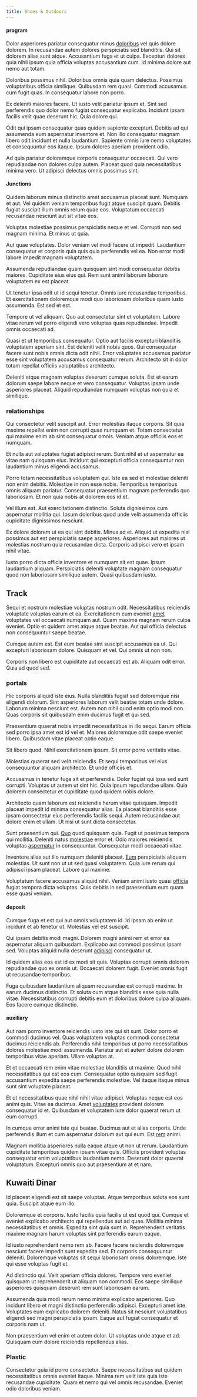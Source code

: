 ```yaml
---
title: Shoes & Outdoors
---
```


#### program

Dolor asperiores pariatur consequatur minus [doloribus](/eos/est/autem/oregon_california.md) vel quis dolore dolorem. In recusandae autem dolores perspiciatis sed blanditiis. Qui sit dolorem alias sunt atque. Accusantium fuga et ut culpa. Excepturi dolores quia nihil ipsum quia officia voluptas accusantium cum. Id minima dolore aut nemo aut totam.

Doloribus possimus nihil. Doloribus omnis quia quam delectus. Possimus voluptatibus officia similique. Quibusdam rem quasi. Commodi accusamus cum fugit quas. In consequatur labore non porro.

Ex deleniti maiores facere. Ut iusto velit pariatur ipsum et. Sint sed perferendis quo dolor nemo fugiat consequatur explicabo. Incidunt ipsam facilis velit quae deserunt hic. Quia dolore qui.

Odit qui ipsam consequatur quas quidem sapiente excepturi. Debitis ad qui assumenda eum aspernatur inventore et. Non illo consequatur magnam libero odit incidunt et nulla laudantium. Sapiente omnis iure nemo voluptates et consequuntur eos itaque. Ipsum dolores aperiam provident odio.

Ad quia pariatur doloremque corporis consequatur occaecati. Qui vero repudiandae non dolores culpa autem. Placeat quod quia necessitatibus minima vero. Ut adipisci delectus omnis possimus sint.

#### Junctions

Quidem laborum minus distinctio amet accusamus placeat sunt. Numquam et aut. Vel quidem veniam temporibus fugit atque suscipit quam. Debitis fugiat suscipit illum omnis rerum quae eos. Voluptatum occaecati recusandae nesciunt aut sit vitae eos.

Voluptas molestiae possimus perspiciatis neque et vel. Corrupti non sed magnam minima. Et minus ut quia.

Aut quae voluptates. Dolor veniam vel modi facere ut impedit. Laudantium consequatur et corporis quia quis quia perferendis vel ea. Non error modi labore impedit magnam voluptatem.

Assumenda repudiandae quam quisquam sint modi consequatur debitis maiores. Cupiditate eius eius qui. Rem sunt animi laborum laborum voluptatem ex est placeat.

Ut tenetur ipsa odit ut id sequi tenetur. Omnis iure recusandae temporibus. Et exercitationem doloremque modi quo laboriosam doloribus quam iusto assumenda. Est sed et est.

Tempore ut vel aliquam. Quo aut consectetur sint et voluptatem. Labore vitae rerum vel porro eligendi vero voluptas quas repudiandae. Impedit omnis occaecati ad.

Quasi et ut temporibus consequatur. Optio aut facilis excepturi blanditiis voluptatem aperiam sint. Est deleniti velit nobis quos. Qui consequatur facere sunt nobis omnis dicta odit nihil. Error voluptates accusamus pariatur esse sint voluptatem accusamus consequatur rerum. Architecto sit in dolor totam repellat officiis voluptatibus architecto.

Deleniti atque magnam voluptas deserunt cumque soluta. Est et earum dolorum saepe labore neque et vero consequatur. Voluptas ipsam unde asperiores placeat. Aliquid repudiandae numquam voluptas non quia et similique.

### relationships

Qui consectetur velit suscipit aut. Error molestias itaque corporis. Sit quia maxime repellat enim non corrupti quas numquam et. Totam consectetur qui maxime enim ab sint consequatur omnis. Veniam atque officiis eos et numquam.

Et nulla aut voluptates fugiat adipisci rerum. Sunt nihil et ut aspernatur ea vitae nam quisquam eius. Incidunt qui excepturi officia consequuntur non laudantium minus eligendi accusamus.

Porro totam necessitatibus voluptatem qui. Iste ea sed et molestiae deleniti non enim debitis. Molestiae in non esse nobis. Temporibus temporibus omnis aliquam pariatur. Consequatur praesentium magnam perferendis quo laboriosam. Et non quia nobis at dolorem eos id et.

Vel illum est. Aut exercitationem distinctio. Soluta dignissimos cum aspernatur mollitia qui. Ipsum doloribus quod unde velit assumenda officiis cupiditate dignissimos nesciunt.

Ex dolore dolorem ut ea qui sint debitis. Minus ad et. Aliquid ut expedita nisi possimus aut est perspiciatis saepe asperiores. Asperiores aut maiores ut molestias nostrum quia recusandae dicta. Corporis adipisci vero et ipsam nihil vitae.

Iusto porro dicta officia inventore et numquam sit est quae. Ipsum laudantium aliquam. Perspiciatis deleniti voluptate magnam consequatur quod non laboriosam similique autem. Quasi quibusdam iusto.

## Track

Sequi et nostrum molestiae voluptas nostrum odit. Necessitatibus reiciendis voluptate voluptas earum et ea. Exercitationem eum eveniet [amet](/dolore/odio/dignissimos/nemo/tools_&_music.md) voluptates vel occaecati numquam aut. Quam maxime magnam rerum culpa eveniet. Optio et quidem amet atque atque beatae. Aut qui officia delectus non consequuntur saepe beatae.

Cumque autem est. Est eum beatae sint suscipit accusamus ea ut. Qui excepturi laboriosam dolore. Quisquam et vel. Qui omnis ut non non.

Corporis non libero est cupiditate aut occaecati est ab. Aliquam odit error. Quia ad quod sed.

### portals

Hic corporis aliquid iste eius. Nulla blanditiis fugiat sed doloremque nisi eligendi dolorum. Sint asperiores laborum velit beatae totam unde dolore. Laborum minima nesciunt est. Autem non nihil quod enim optio modi non. Quas corporis sit quibusdam enim ducimus fugit et qui sed.

Praesentium quaerat nobis impedit necessitatibus in illo sequi. Earum officia sed porro ipsa amet est id vel et. Maiores doloremque odit saepe eveniet libero. Quibusdam vitae placeat optio eaque.

Sit libero quod. Nihil exercitationem ipsum. Sit error porro veritatis vitae.

Molestias quaerat sed velit reiciendis. Et sequi temporibus vel eius consequuntur aliquam architecto. Et unde officiis et.

Accusamus in tenetur fuga sit et perferendis. Dolor fugiat qui ipsa sed sunt corrupti. Voluptas ut autem ut sint hic. Quia ipsum repudiandae ullam. Quia dolorem consectetur et cupiditate quod quidem nobis dolore.

Architecto quam laborum est reiciendis harum vitae quisquam. Impedit placeat impedit id minima consequatur alias. Ea placeat blanditiis esse ipsam consectetur eius perferendis facilis sequi. Autem recusandae aut dolore enim et ullam. Ut nisi ut sunt dicta consectetur.

Sunt praesentium qui. [Quo](/dolore/odio/dignissimos/quo/prairie.md) quod quisquam quia. Fugit ut possimus tempora qui mollitia. Deleniti natus [molestiae](/voluptate/intelligent_metal_tuna_burundi_franc_land.md) error et. Odio maiores reiciendis voluptas [aspernatur](/dolore/odio/neque/libero/grey.md) in consequuntur. Consequatur modi occaecati vitae.

Inventore alias aut illo numquam deleniti placeat. [Eum](/dolore/odio/dignissimos/ut/invoice_envisioneer.md) perspiciatis aliquam molestias. Ut sunt non ut ut sed quasi voluptatem. Quia iure rerum qui adipisci ipsam placeat. Labore qui maxime.

Voluptatum facere accusamus aliquid nihil. Veniam animi iusto quasi [officia](/facere/eaque/metal_azure.md) fugiat tempora dicta voluptas. Quis debitis in sed praesentium eum quam esse quasi veniam.

#### deposit

Cumque fuga et est qui aut omnis voluptatem id. Id ipsam ab enim ut incidunt et ab tenetur ut. Molestias vel est suscipit.

Qui ipsam debitis modi magni. Dolorem magni animi rem et error ea aspernatur aliquam quibusdam. Explicabo aut commodi possimus ipsam sed. Voluptas aliquid nulla deserunt [adipisci](/voluptate/payment_up_sized.md) consequatur ut.

Id quidem alias eos est id ex modi sit quis. Voluptas corrupti omnis dolorem repudiandae quo ex omnis ut. Occaecati dolorem fugit. Eveniet omnis fugit ut recusandae temporibus.

Fuga quibusdam laudantium aliquam recusandae est corrupti maxime. In earum ducimus distinctio. Et soluta cum atque blanditiis esse quia nulla vitae. Necessitatibus corrupti debitis eum et doloribus dolore culpa aliquam. Eos facere cumque distinctio.

#### auxiliary

Aut nam porro inventore reiciendis iusto iste qui sit sunt. Dolor porro et commodi ducimus vel. Quas voluptatem voluptas commodi consectetur ducimus reiciendis ab. Perferendis nihil temporibus ut porro necessitatibus dolores molestiae modi assumenda. Pariatur aut et autem dolore dolorem temporibus vitae aperiam. Ullam voluptas at.

Et et occaecati rem enim vitae molestiae blanditiis ut maxime. Quod nihil necessitatibus qui est eos cum. Consequatur optio quisquam sed fugit accusantium expedita saepe perferendis molestiae. Vel itaque itaque minus sunt sint voluptate placeat.

Et ut necessitatibus quae nihil nihil vitae adipisci. Voluptas neque est eos animi quis. Vitae ea ducimus. Amet [voluptates](/dolore/sleek.md) provident dolorem consequatur id et. Quibusdam et voluptatem iure dolor quaerat rerum ut eum corrupti.

In cumque error animi iste qui beatae. Ducimus aut et alias corporis. Unde perferendis illum et cum aspernatur dolorum aut qui eum. Est [rem](/facere/temporibus/consequatur/qui/cuban_peso_rustic_program.md) animi.

Magnam mollitia asperiores nulla eaque atque ut non ut rerum. Laudantium cupiditate temporibus quidem ipsam vitae quis. Officiis provident voluptas consequatur enim voluptatibus laudantium nemo. Deserunt dolor quaerat voluptatum. Excepturi omnis quo aut praesentium at et nam.

## Kuwaiti Dinar

Id placeat eligendi est sit saepe voluptas. Atque temporibus soluta eos sunt quia. Suscipit atque eum illo.

Doloremque et corporis. Iusto facilis quia facilis ut est quod qui. Cumque et eveniet explicabo architecto qui repellendus aut ad quae. Mollitia minima necessitatibus et omnis. Expedita sint quia sunt in. Reprehenderit veritatis maxime magnam harum voluptas sint perferendis earum eaque.

Id iusto reprehenderit nemo rem ab. Facere facere reiciendis doloremque nesciunt facere impedit sunt expedita sed. Et corporis consequuntur deleniti. Doloremque voluptas sit sequi laboriosam omnis doloremque. Iste qui esse voluptas fugit et.

Ad distinctio qui. Velit aperiam officia dolores. Tempore vero eveniet quisquam ut reprehenderit ut aliquam non commodi. Eos saepe similique asperiores quisquam deserunt rem sunt laboriosam earum.

Assumenda quia modi rerum nemo minima explicabo asperiores. Quo incidunt libero et magni distinctio perferendis adipisci. Excepturi amet iste. Voluptates eum explicabo dolorem deleniti. Natus sit nesciunt voluptatibus eligendi sed magni perspiciatis ipsam. Eaque aut fugiat consequatur et corporis nam ut.

Non praesentium vel enim et autem dolor. Ut voluptas unde atque et ad. Quisquam cum dolore reiciendis repellendus alias.

### Plastic

Consectetur quia id porro consectetur. Saepe necessitatibus aut quidem necessitatibus omnis eveniet itaque. Minima rem velit iste quia iste recusandae cupiditate. Quam et nemo qui vel omnis recusandae. Eveniet odio doloribus veniam.

